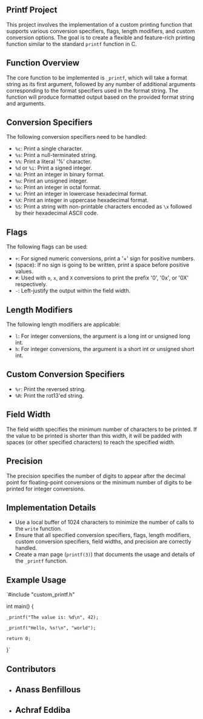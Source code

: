 ﻿## Printf Project

This project involves the implementation of a custom printing function that supports various conversion specifiers, flags, length modifiers, and custom conversion options. The goal is to create a flexible and feature-rich printing function similar to the standard `printf` function in C.

## Function Overview

The core function to be implemented is `_printf`, which will take a format string as its first argument, followed by any number of additional arguments corresponding to the format specifiers used in the format string. The function will produce formatted output based on the provided format string and arguments.

## Conversion Specifiers

The following conversion specifiers need to be handled:

-   `%c`: Print a single character.
-   `%s`: Print a null-terminated string.
-   `%%`: Print a literal '%' character.
-   `%d` or `%i`: Print a signed integer.
-   `%b`: Print an integer in binary format.
-   `%u`: Print an unsigned integer.
-   `%o`: Print an integer in octal format.
-   `%x`: Print an integer in lowercase hexadecimal format.
-   `%X`: Print an integer in uppercase hexadecimal format.
-   `%S`: Print a string with non-printable characters encoded as `\x` followed by their hexadecimal ASCII code.

## Flags

The following flags can be used:

-   `+`: For signed numeric conversions, print a '+' sign for positive numbers.
-   (space): If no sign is going to be written, print a space before positive values.
-   `#`: Used with `o`, `x`, and `X` conversions to print the prefix '0', '0x', or '0X' respectively.
-   `-`: Left-justify the output within the field width.

## Length Modifiers

The following length modifiers are applicable:

-   `l`: For integer conversions, the argument is a long int or unsigned long int.
-   `h`: For integer conversions, the argument is a short int or unsigned short int.

## Custom Conversion Specifiers

-   `%r`: Print the reversed string.
-   `%R`: Print the rot13'ed string.

## Field Width

The field width specifies the minimum number of characters to be printed. If the value to be printed is shorter than this width, it will be padded with spaces (or other specified characters) to reach the specified width.

## Precision

The precision specifies the number of digits to appear after the decimal point for floating-point conversions or the minimum number of digits to be printed for integer conversions.

## Implementation Details

-   Use a local buffer of 1024 characters to minimize the number of calls to the `write` function.
-   Ensure that all specified conversion specifiers, flags, length modifiers, custom conversion specifiers, field widths, and precision are correctly handled.
-   Create a man page (`printf(3)`) that documents the usage and details of the `_printf` function.

## Example Usage

`#include "custom_printf.h"


int main() {

    _printf("The value is: %d\n", 42);
    
    _printf("Hello, %s!\n", "world");
    
    return 0;
}` 

## Contributors

-   ## Anass Benfillous
-  ## Achraf Eddiba
